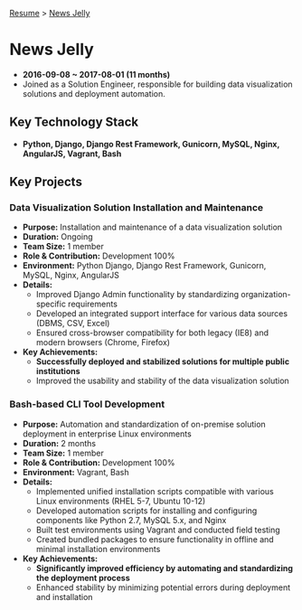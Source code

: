[Resume](../README.md) &gt; [News Jelly](./1_newsjelly.md)

# News Jelly

- **2016-09-08 ~ 2017-08-01 (11 months)**
- Joined as a Solution Engineer, responsible for building data visualization solutions and deployment automation.

## Key Technology Stack

- **Python, Django, Django Rest Framework, Gunicorn, MySQL, Nginx, AngularJS, Vagrant, Bash**

## Key Projects

### Data Visualization Solution Installation and Maintenance

- **Purpose:** Installation and maintenance of a data visualization solution  
- **Duration:** Ongoing  
- **Team Size:** 1 member  
- **Role & Contribution:** Development 100%  
- **Environment:** Python Django, Django Rest Framework, Gunicorn, MySQL, Nginx, AngularJS  
- **Details:**  
  - Improved Django Admin functionality by standardizing organization-specific requirements  
  - Developed an integrated support interface for various data sources (DBMS, CSV, Excel)  
  - Ensured cross-browser compatibility for both legacy (IE8) and modern browsers (Chrome, Firefox)  
- **Key Achievements:**  
  - **Successfully deployed and stabilized solutions for multiple public institutions**  
  - Improved the usability and stability of the data visualization solution  

### Bash-based CLI Tool Development

- **Purpose:** Automation and standardization of on-premise solution deployment in enterprise Linux environments  
- **Duration:** 2 months  
- **Team Size:** 1 member  
- **Role & Contribution:** Development 100%  
- **Environment:** Vagrant, Bash  
- **Details:**  
  - Implemented unified installation scripts compatible with various Linux environments (RHEL 5-7, Ubuntu 10-12)  
  - Developed automation scripts for installing and configuring components like Python 2.7, MySQL 5.x, and Nginx  
  - Built test environments using Vagrant and conducted field testing  
  - Created bundled packages to ensure functionality in offline and minimal installation environments  
- **Key Achievements:**  
  - **Significantly improved efficiency by automating and standardizing the deployment process**  
  - Enhanced stability by minimizing potential errors during deployment and installation  
